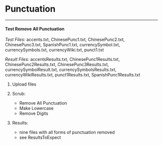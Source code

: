 # Punctuation

***

#### Test Remove All Punctuation

*Test Files:* accents.txt, ChinesePunc1.txt, ChinesePunc2.txt, ChinesePunc3.txt, 
SpanishPunc1.txt, currencySymbol.txt, currencySymbols.txt, currencyWiki.txt,
punct1.txt

*Result Files:* accentsResults.txt, ChinesePunc1Results.txt,
ChinesePunc2Results.txt, ChinesePunc3Results.txt, currencySymbolResult.txt,
currencySymbolsResults.txt, currencyWikiResults.txt, punct1Results.txt,
SpanishPunc1Results.txt


1. Upload files

2. Scrub:
    - Remove All Punctuation
    - Make Lowercase
    - Remove Digits

3. Results:
    - nine files with all forms of punctuation removed
    - see ResultsToExpect
    
